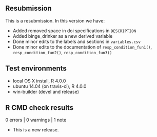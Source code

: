 ## Resubmission

This is a resubmission. In this version we have:
* Added removed space in doi specifications in `DESCRIPTION`
* Added binge_drinker as a new derived variable
* Done minor edits to the labels and sections in `variables.csv`
* Done minor edits to the documentation of `resp_condition_fun1()`,
`resp_condition_fun2()`, `resp_condition_fun3()`


## Test environments
* local OS X install, R 4.0.0
* ubuntu 14.04 (on travis-ci), R 4.0.0
* win-builder (devel and release)

## R CMD check results

0 errors | 0 warnings | 1 note

* This is a new release.

